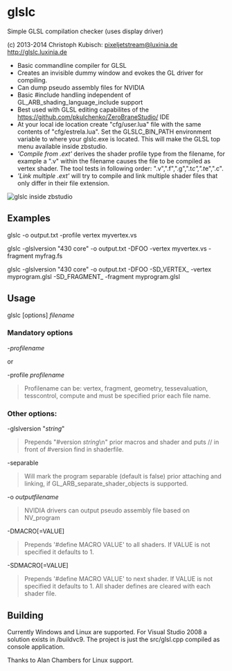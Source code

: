 glslc
=====

Simple GLSL compilation checker (uses display driver)

(c) 2013-2014 Christoph Kubisch: pixeljetstream@luxinia.de
http://glslc.luxinia.de

* Basic commandline compiler for GLSL
* Creates an invisible dummy window and evokes the GL driver for compiling.
* Can dump pseudo assembly files for NVIDIA
* Basic #include handling independent of GL_ARB_shading_language_include support
* Best used with GLSL editing capabilites of the https://github.com/pkulchenko/ZeroBraneStudio/ IDE
 * At your local ide location create "cfg/user.lua" file with the same contents of "cfg/estrela.lua". Set the GLSLC_BIN_PATH environment variable to where your glslc.exe is located. This will make the GLSL top menu available inside zbstudio.
 * *'Compile from .ext'* derives the shader profile type from the filename, for example a ".v" within the filename causes the file to be compiled as vertex shader. The tool tests in following order: ".v",".f",".g",".t*c",".t*e",".c".
 * *'Link multiple .ext'* will try to compile and link multiple shader files that only differ in their file extension.

![glslc inside zbstudio](http://www.luxinia.de/images/estrela_glslc.png)

Examples
--------

glslc -o output.txt -profile vertex myvertex.vs

glslc -glslversion "430 core" -o output.txt -DFOO -vertex myvertex.vs -fragment myfrag.fs

glslc -glslversion "430 core" -o output.txt -DFOO -SD_VERTEX_ -vertex myprogram.glsl -SD_FRAGMENT_ -fragment myprogram.glsl

Usage
-----

glslc [options] *filename*

### Mandatory options

-*profilename*

or

-profile *profilename*

> Profilename can be: vertex, fragment, geometry, tessevaluation, tesscontrol, compute
> and must be specified prior each file name.

### Other options:

-glslversion "*string*"

> Prepends "#version *string*\n" prior macros and shader and puts // in front of #version find in shaderfile.

-separable

> Will mark the program separable (default is false) prior attaching and linking, if GL_ARB_separate_shader_objects is supported.

-o *outputfilename*

> NVIDIA drivers can output pseudo assembly file based on NV_program

-DMACRO[=VALUE]
  
> Prepends '#define MACRO VALUE' to all shaders. If VALUE is not specified it defaults to 1.

-SDMACRO[=VALUE]
  
> Prepends '#define MACRO VALUE' to next shader. If VALUE is not specified it defaults to 1. All shader defines are cleared with each shader file.

Building
--------

Currently Windows and Linux are supported. For Visual Studio 2008 a solution exists in /buildvc9. The project is just the src/glsl.cpp compiled as console application.

Thanks to Alan Chambers for Linux support.
